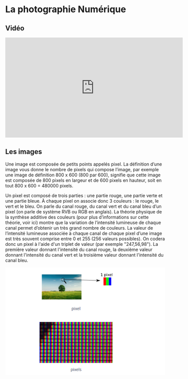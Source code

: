 # La photographie Numérique

## Vidéo 

<iframe width="560" height="315" src="https://www.youtube.com/embed/UnNPNc-F9ks" title="YouTube video player" frameborder="0" allow="accelerometer; autoplay; clipboard-write; encrypted-media; gyroscope; picture-in-picture; web-share" allowfullscreen></iframe>

## Les images

Une image est composée de petits points appelés pixel. La définition d’une image vous donne le nombre de pixels qui compose l’image, par exemple une image de définition 800 x 600 (800 par 600), signifie que cette image est composée de 800 pixels en largeur et de 600 pixels en hauteur, soit en tout 800 x 600 = 480000 pixels. <br>

Un pixel est composé de trois parties : une partie rouge, une partie verte et une partie bleue. À chaque pixel on associe donc 3 couleurs : le rouge, le vert et le bleu. On parle du canal rouge, du canal vert et du canal bleu d’un pixel (on parle de système RVB ou RGB en anglais). La théorie physique de la synthèse additive des couleurs (pour plus d’informations sur cette théorie, voir ici) montre que la variation de l’intensité lumineuse de chaque canal permet d’obtenir un très grand nombre de couleurs. La valeur de l’intensité lumineuse associée à chaque canal de chaque pixel d’une image est très souvent comprise entre 0 et 255 (256 valeurs possibles). On codera donc un pixel à l'aide d'un triplet de valeur (par exemple "247,56,98"). La première valeur donnant l'intensité du canal rouge, la deuxième valeur donnant l'intensité du canal vert et la troisième valeur donnant l'intensité du canal bleu. <br>

![Pixel](./PN/Pixel.png "Image d'un Pixel")

